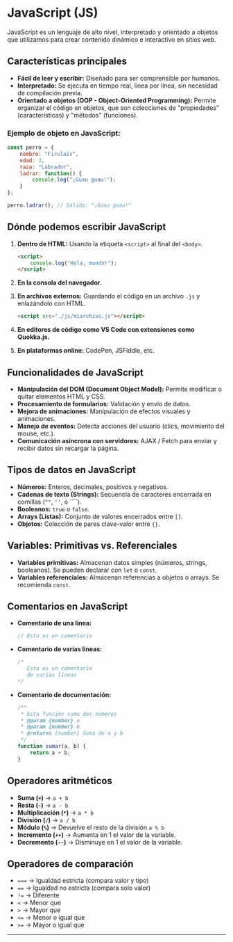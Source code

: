 # JavaScript (JS)

JavaScript es un lenguaje de alto nivel, interpretado y orientado a objetos que utilizamos para crear contenido dinámico e interactivo en sitios web.

## Características principales

- **Fácil de leer y escribir:** Diseñado para ser comprensible por humanos.
- **Interpretado:** Se ejecuta en tiempo real, línea por línea, sin necesidad de compilación previa.
- **Orientado a objetos (OOP - Object-Oriented Programming):** Permite organizar el código en objetos, que son colecciones de "propiedades" (características) y "métodos" (funciones).

### Ejemplo de objeto en JavaScript:

```js
const perro = {
    nombre: "Firulais",
    edad: 3,
    raza: "Labrador",
    ladrar: function() {
        console.log("¡Guau guau!");
    }
};

perro.ladrar(); // Salida: "¡Guau guau!"
```

## Dónde podemos escribir JavaScript

1. **Dentro de HTML:** Usando la etiqueta `<script>` al final del `<body>`.
   
   ```html
   <script>
       console.log("Hola, mundo!");
   </script>
   ```

2. **En la consola del navegador.**
3. **En archivos externos:** Guardando el código en un archivo `.js` y enlazándolo con HTML.
   
   ```html
   <script src="./js/miarchivo.js"></script>
   ```

4. **En editores de código como VS Code con extensiones como Quokka.js.**
5. **En plataformas online:** CodePen, JSFiddle, etc.

## Funcionalidades de JavaScript

- **Manipulación del DOM (Document Object Model):** Permite modificar o quitar elementos HTML y CSS.
- **Procesamiento de formularios:** Validación y envío de datos.
- **Mejora de animaciones:** Manipulación de efectos visuales y animaciones.
- **Manejo de eventos:** Detecta acciones del usuario (clics, movimiento del mouse, etc.).
- **Comunicación asíncrona con servidores:** AJAX / Fetch para enviar y recibir datos sin recargar la página.

## Tipos de datos en JavaScript

- **Números:** Enteros, decimales, positivos y negativos.
- **Cadenas de texto (Strings):** Secuencia de caracteres encerrada en comillas (`""`, `''`, o ````).
- **Booleanos:** `true` o `false`.
- **Arrays (Listas):** Conjunto de valores encerrados entre `[]`.
- **Objetos:** Colección de pares clave-valor entre `{}`.

## Variables: Primitivas vs. Referenciales

- **Variables primitivas:** Almacenan datos simples (números, strings, booleanos). Se pueden declarar con `let` o `const`.
- **Variables referenciales:** Almacenan referencias a objetos o arrays. Se recomienda `const`.

## Comentarios en JavaScript

- **Comentario de una línea:** 
  
  ```js
  // Esto es un comentario
  ```
  
- **Comentario de varias líneas:**
  
  ```js
  /*
     Esto es un comentario 
     de varias líneas
  */
  ```
  
- **Comentario de documentación:**
  
  ```js
  /**
   * Esta función suma dos números
   * @param {number} a 
   * @param {number} b 
   * @returns {number} Suma de a y b
   */
  function sumar(a, b) {
      return a + b;
  }
  ```

## Operadores aritméticos

- **Suma (`+`)** → `a + b`
- **Resta (`-`)** → `a - b`
- **Multiplicación (`*`)** → `a * b`
- **División (`/`)** → `a / b`
- **Módulo (`%`)** → Devuelve el resto de la división `a % b`
- **Incremento (`++`)** → Aumenta en 1 el valor de la variable.
- **Decremento (`--`)** → Disminuye en 1 el valor de la variable.

## Operadores de comparación

- `===` → Igualdad estricta (compara valor y tipo)
- `==` → Igualdad no estricta (compara solo valor)
- `!=` → Diferente
- `<` → Menor que
- `>` → Mayor que
- `<=` → Menor o igual que
- `>=` → Mayor o igual que

---



